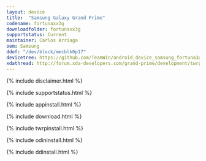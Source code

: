 ```yaml
---
layout: device
title:  "Samsung Galaxy Grand Prime"
codename: fortunaxx3g
downloadfolder: fortunaxx3g
supportstatus: Current
maintainer: Carlos Arriaga
oem: Samsung
ddof: "/dev/block/mmcblk0p17"
devicetree: https://github.com/TeamWin/android_device_samsung_fortuna3g.git
xdathread: http://forum.xda-developers.com/grand-prime/development/twrp-twrp-3-0-2-r4-fortunaxx3g-t3486433
---
```


{% include disclaimer.html %}

{% include supportstatus.html %}

{% include appinstall.html %}

{% include download.html %}

{% include twrpinstall.html %}

{% include odininstall.html %}

{% include ddinstall.html %}
